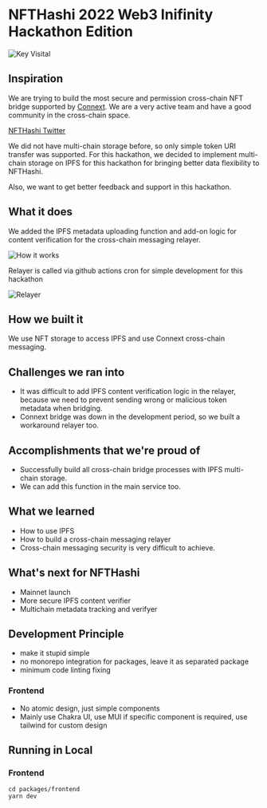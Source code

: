 # NFTHashi 2022 Web3 Inifinity Hackathon Edition

![Key Visital](https://raw.githubusercontent.com/nfthashi/2022-Web3Infinity-submission/main/packages/frontend/public/img/brands/key-visual.png)

## Inspiration

We are trying to build the most secure and permission cross-chain NFT bridge supported by [Connext](https://www.connext.network/). We are a very active team and have a good community in the cross-chain space.

[NFTHashi Twitter](https://twitter.com/nfthashi)

We did not have multi-chain storage before, so only simple token URI transfer was supported. For this hackathon, we decided to implement multi-chain storage on IPFS for this hackathon for bringing better data flexibility to NFTHashi.

Also, we want to get better feedback and support in this hackathon.

## What it does

We added the IPFS metadata uploading function and add-on logic for content verification for the cross-chain messaging relayer.

![How it works](https://raw.githubusercontent.com/nfthashi/2022-Web3Infinity-submission/main/docs/how-it-works.png)

Relayer is called via github actions cron for simple development for this hackathon

![Relayer](https://raw.githubusercontent.com/nfthashi/2022-Web3Infinity-submission/main/docs/relayer.png)

## How we built it

We use NFT storage to access IPFS and use Connext cross-chain messaging.

## Challenges we ran into

- It was difficult to add IPFS content verification logic in the relayer, because we need to prevent sending wrong or malicious token metadata when bridging.
- Connext bridge was down in the development period, so we built a workaround relayer too.

## Accomplishments that we're proud of

- Successfully build all cross-chain bridge processes with IPFS multi-chain storage.
- We can add this function in the main service too.

## What we learned

- How to use IPFS
- How to build a cross-chain messaging relayer
- Cross-chain messaging security is very difficult to achieve.

## What's next for NFTHashi

- Mainnet launch
- More secure IPFS content verifier
- Multichain metadata tracking and verifyer

## Development Principle

- make it stupid simple
- no monorepo integration for packages, leave it as separated package
- minimum code linting fixing

### Frontend

- No atomic design, just simple components
- Mainly use Chakra UI, use MUI if specific component is required, use tailwind for custom design

## Running in Local

### Frontend

```
cd packages/frontend
yarn dev
```
